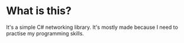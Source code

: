 # What is this?
It's a simple C# networking library. It's mostly made because I need to practise my programming skills.